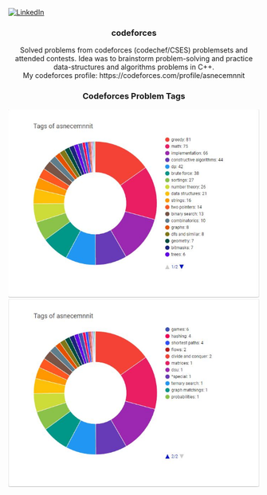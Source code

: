 <!-- Improved compatibility of back to top link: See: https://github.com/othneildrew/Best-README-Template/pull/73 -->
<a name="readme-top"></a>
<!--
*** Thanks for checking out the Best-README-Template. If you have a suggestion
*** that would make this better, please fork the repo and create a pull request
*** or simply open an issue with the tag "enhancement".
*** Don't forget to give the project a star!
*** Thanks again! Now go create something AMAZING! :D
-->



<!-- PROJECT SHIELDS -->
<!--
*** I'm using markdown "reference style" links for readability.
*** Reference links are enclosed in brackets [ ] instead of parentheses ( ).
*** See the bottom of this document for the declaration of the reference variables
*** for contributors-url, forks-url, etc. This is an optional, concise syntax you may use.
*** https://www.markdownguide.org/basic-syntax/#reference-style-links
-->
[![LinkedIn][linkedin-shield]][linkedin-url]



<!-- PROJECT LOGO -->
<!--
<br />
<div align="center">
  <a href="https://github.com/github_username/repo_name">
    <img src="images/logo.png" alt="Logo" width="80" height="80">
  </a>
 -->
<h3 align="center">codeforces</h3>

  <p align="center">
    Solved problems from codeforces (codechef/CSES) problemsets and attended contests. Idea was to brainstorm problem-solving and practice data-structures and algorithms problems in C++.<br>
    My codeforces profile: https://codeforces.com/profile/asnecemnnit
  </p>
</div>

<h3 align="center">Codeforces Problem Tags</h3>
<p align="center">
  <img title="Codeforces Tag 1" alt="Codeforces Tag 1" src="/CodeforcesTag1.JPG">
  <img title="Codeforces Tag 2" alt="Codeforces Tag 2" src="/CodeforcesTag2.JPG">
</p>

<!-- MARKDOWN LINKS & IMAGES -->
<!-- https://www.markdownguide.org/basic-syntax/#reference-style-links -->
[linkedin-shield]: https://img.shields.io/badge/-LinkedIn-blue.svg?style=for-the-badge&logo=linkedin&color=blue
[linkedin-url]: https://www.linkedin.com/in/asnecemnnit/
